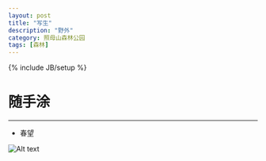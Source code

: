 ```yaml
---
layout: post
title: "写生"
description: "野外"
category: 照母山森林公园
tags: [森林]
---
```

{% include JB/setup %}

# 随手涂
---

* 春望

![Alt text](/image/20160328/yu2.jpg)


<!--break-->
